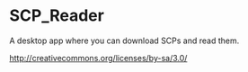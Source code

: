 # SCP_Reader
A desktop app where you can download SCPs and read them.

http://creativecommons.org/licenses/by-sa/3.0/

